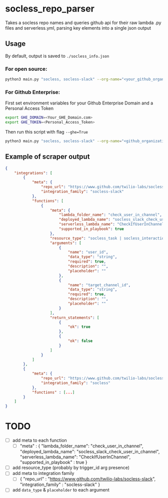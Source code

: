 # socless_repo_parser
Takes a socless repo names and queries github api for their raw lambda .py files and serverless.yml, parsing key elements into a single json output

## Usage

By default, output is saved to `./socless_info.json`

### For open source:
```bash
python3 main.py "socless, socless-slack" --org-name="<your_github_organization_or_twilio-labs>"
```

### For Github Enterprise:
First set environment variables for your Github Enterprise Domain and a Personal Access Token
```bash
export GHE_DOMAIN=<Your_GHE_Domain.com>
export GHE_TOKEN=<Personal_Access_Token>
```
Then run this script with flag `--ghe=True`
```bash
python3 main.py "socless, socless-slack" --org-name="<github_organization>" --ghe=True
```



## Example of scraper output
```json
{
    "integrations": [
        {
            "meta": {
                "repo_url": "https://www.github.com/twilio-labs/socless-slack",
                "integration_family": "socless-slack"
            },
            "functions": [
                {
                    "meta": {
                        "lambda_folder_name": "check_user_in_channel",
                        "deployed_lambda_name": "socless_slack_check_user_in_channel",
                        "serverless_lambda_name": "CheckIfUserInChannel",
                        "supported_in_playbook": true
                    },
                    "resource_type": "socless_task | socless_interaction",
                    "arguments": [
                        {
                            "name": "user_id",
                            "data_type": "string",
                            "required": true,
                            "description": "",
                            "placeholder": ""
                        },
                        {
                            "name": "target_channel_id",
                            "data_type": "string",
                            "required": true,
                            "description": "",
                            "placeholder": ""
                        }
                    ],
                    "return_statements": [
                        {
                            "ok": true
                        },
                        {
                            "ok": false
                        }
                    ]
                }
            ]
        },
        {
            "meta": {
                "repo_url": "https://www.github.com/twilio-labs/socless",
                "integration_family": "socless"
            }, 
            "functions" : [...]
        }
    ]
}

```

# TODO
- [ ] add meta to each function
  - [ ] "meta" : {
           "lambda_folder_name": "check_user_in_channel",
            "deployed_lambda_name": "socless_slack_check_user_in_channel",
            "serverless_lambda_name": "CheckIfUserInChannel",
            "supported_in_playbook" : true
        }
- [ ] add resource_type (probably by trigger_id arg presence)
- [ ] add meta to integration family
  - [ ] {
           "repo_url" : "https://www.github.com/twilio-labs/socless-slack",
           "integration_family" : "socless-slack"
       }
- [ ] add `data_type` & `placeholder` to each argument
